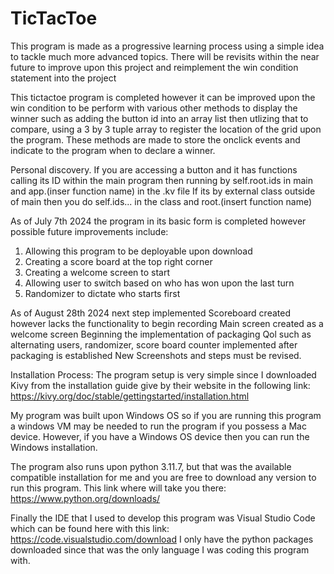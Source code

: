 # TicTacToe

This program is made as a progressive learning process using a simple idea to tackle much more advanced topics. 
There will be revisits within the near future to improve upon this project and reimplement the win condition statement into the project

This tictactoe program is completed however it can be improved upon the win condition to be perform with various other methods to display the winner such as
adding the button id into an array list then utlizing that to compare, using a 3 by 3 tuple array to register the location of the grid upon the program. 
These methods are made to store the onclick events and indicate to the program when to declare a winner.

Personal discovery. If you are accessing a button and it has functions calling its ID within
the main program then running by self.root.ids in main and app.(inser function name) in the .kv file
If its by external class outside of main then you do self.ids... in the class and root.(insert function name)


As of July 7th 2024 the program in its basic form is completed however possible future improvements include:
1) Allowing this program to be deployable upon download
2) Creating a score board at the top right corner
3) Creating a welcome screen to start
4) Allowing user to switch based on who has won upon the last turn
5) Randomizer to dictate who starts first

As of August 28th 2024 next step implemented 
Scoreboard created however lacks the functionality to begin recording
Main screen created as a welcome screen
Beginning the implementation of packaging 
Qol such as alternating users, randomizer, score board counter implemented after packaging is established
New Screenshots and steps must be revised. 


Installation Process:
The program setup is very simple since I downloaded Kivy from the installation guide give by their website in 
the following link: https://kivy.org/doc/stable/gettingstarted/installation.html

My program was built upon Windows OS so if you are running this program a windows VM may be needed to run the 
program if you possess a Mac device. However, if you have a Windows OS device then you can run the Windows installation.

The program also runs upon python 3.11.7, but that was the available compatible installation for me 
and you are free to download any version to run this program. 
This link where will take you there: https://www.python.org/downloads/ 

Finally the IDE that I used to develop this program was Visual Studio Code which can be found here with this link:
https://code.visualstudio.com/download 
I only have the python packages downloaded since that was the only language I was coding this program with. 



